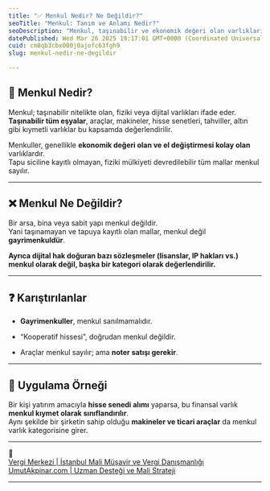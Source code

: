 ```yaml
---
title: "✅ Menkul Nedir? Ne Değildir?"
seoTitle: "Menkul: Tanım ve Anlamı Nedir?"
seoDescription: "Menkul, taşınabilir ve ekonomik değeri olan varlıkları ifade eder; gayrimenkul ise taşınamayan ve tapuya kayıtlı mallardır"
datePublished: Wed Mar 26 2025 19:17:01 GMT+0000 (Coordinated Universal Time)
cuid: cm8qb3cbx000j0ajofc63fgh9
slug: menkul-nedir-ne-degildir

---
```


## 🔹 Menkul Nedir?

Menkul; taşınabilir nitelikte olan, fiziki veya dijital varlıkları ifade eder.  
**Taşınabilir tüm eşyalar**, araçlar, makineler, hisse senetleri, tahviller, altın gibi kıymetli varlıklar bu kapsamda değerlendirilir.

Menkuller, genellikle **ekonomik değeri olan ve el değiştirmesi kolay olan** varlıklardır.  
Tapu siciline kayıtlı olmayan, fiziki mülkiyeti devredilebilir tüm mallar menkul sayılır.

---

## ❌ Menkul Ne Değildir?

Bir arsa, bina veya sabit yapı menkul değildir.  
Yani taşınamayan ve tapuya kayıtlı olan mallar, menkul değil **gayrimenkuldür**.

**Ayrıca dijital hak doğuran bazı sözleşmeler (lisanslar, IP hakları vs.) menkul olarak değil, başka bir kategori olarak değerlendirilir.**

---

## ❓ Karıştırılanlar

* **Gayrimenkuller**, menkul sanılmamalıdır.
    
* “Kooperatif hissesi”, doğrudan menkul değildir.
    
* Araçlar menkul sayılır; ama **noter satışı gerekir**.
    

---

## 🧠 Uygulama Örneği

Bir kişi yatırım amacıyla **hisse senedi alımı** yaparsa, bu finansal varlık **menkul kıymet olarak sınıflandırılır**.  
Aynı şekilde bir şirketin sahip olduğu **makineler ve ticari araçlar** da menkul varlık kategorisine girer.

---

🔗  
[Vergi Merkezi | İstanbul Mali Müşavir ve Vergi Danışmanlığı](https://vergimerkezi.com.tr)  
[UmutAkpinar.com | Uzman Desteği ve Mali Strateji](https://umutakpinar.com)

---
